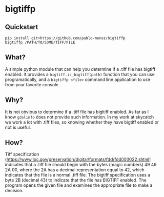 # bigtiffp

## Quickstart

```
pip install git+https://github.com/pablo-munoz/bigtiffp
bigtiffp /PATH/TO/SOME/TIFF/FILE
```

## What?

A simple python module that can help you determine if a .tiff file
has bigtiff enabled. It provides a `bigtiff.is_bigtiff(path)` function
that you can use programatically, and a `bigtiffp <file>` command line
application to use from your favorite console.

## Why?

It is not obvious to determine if a .tiff file has bigitiff enabled.
As far as I know `gdalinfo` does not provide such information. In
my work at skycatch we work a lot with .tiff files, so knowing whether
they have bigtiff enabled or not is useful.

## How?

Tiff specification
(https://www.loc.gov/preservation/digital/formats/fdd/fdd000022.shtml)
indicates that a .tiff file should begin with the bytes (magic
numbers) 49 49 2A 00, where the 2A has a decimal representation equal
to 42, which indicates that the file is a normal .tiff file. The
bigtiff specification uses a byte 2B (decimal 43) to indicate that the
file has BIGTIFF enabled. The program opens the given file and
examines the appropriate file to make a decision.
